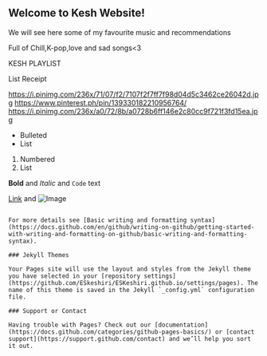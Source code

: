 ## Welcome to Kesh Website!

We will see here some of my favourite music and recommendations

Full of Chill,K-pop,love and sad songs<3

KESH PLAYLIST



List Receipt

https://i.pinimg.com/236x/71/07/f2/7107f2f7ff7f98d04d5c3462ce26042d.jpg
https://www.pinterest.ph/pin/139330182210956764/
https://i.pinimg.com/236x/a0/72/8b/a0728b6ff146e2c80cc9f721f3fd15ea.jpg

- Bulleted
- List

1. Numbered
2. List

**Bold** and _Italic_ and `Code` text

[Link](url) and ![Image](src)
```

For more details see [Basic writing and formatting syntax](https://docs.github.com/en/github/writing-on-github/getting-started-with-writing-and-formatting-on-github/basic-writing-and-formatting-syntax).

### Jekyll Themes

Your Pages site will use the layout and styles from the Jekyll theme you have selected in your [repository settings](https://github.com/ESkeshiri/ESKeshiri.github.io/settings/pages). The name of this theme is saved in the Jekyll `_config.yml` configuration file.

### Support or Contact

Having trouble with Pages? Check out our [documentation](https://docs.github.com/categories/github-pages-basics/) or [contact support](https://support.github.com/contact) and we’ll help you sort it out.
